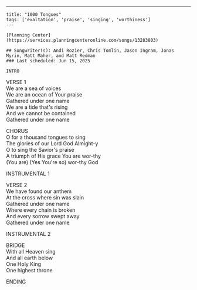 ---
    title: "1000 Tongues"
    tags: ['exaltation', 'praise', 'singing', 'worthiness']
    ---

    [Planning Center](https://services.planningcenteronline.com/songs/13283803)

    ## Songwriter(s): Andi Rozier, Chris Tomlin, Jason Ingram, Jonas Myrin, Matt Maher, and Matt Redman
    ### Last scheduled: Jun 15, 2025          

    INTRO  
  
VERSE 1  
We are a sea of voices  
We are an ocean of Your praise  
Gathered under one name  
We are a tide that's rising  
And we cannot be contained  
Gathered under one name  
  
CHORUS  
O for a thousand tongues to sing  
The glories of our Lord God Almight-y  
O to sing the Savior's praise  
A triumph of His grace You are wor-thy  
(You are) (Yes You're so) wor-thy God  
  
INSTRUMENTAL 1  
  
  
VERSE 2  
We have found our anthem  
At the cross where sin was slain  
Gathered under one name  
Where every chain is broken  
And every sorrow swept away  
Gathered under one name  
  
INSTRUMENTAL 2  
  
BRIDGE  
With all Heaven sing  
And all earth below  
One Holy King  
One highest throne  
  
ENDING
    